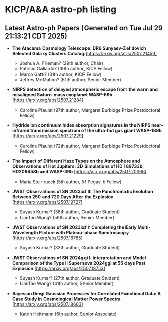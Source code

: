 # KICP/A&A astro-ph listing

## Latest Astro-ph Papers (Generated on Tue Jul 29 21:13:21 CDT 2025)

- **The Atacama Cosmology Telescope: DR6 Sunyaev-Zel'dovich Selected Galaxy Clusters Catalog**
[https://arxiv.org/abs/2507.21459]
  + Joshua A. Frieman? (29th author, Chair)
  + Patricio Gallardo? (30th author, KICP Fellow)
  + Marco Gatti? (31th author, KICP Fellow)
  + Jeffrey McMahon? (61th author, Senior Member)

- **NIRPS detection of delayed atmospheric escape from the warm and misaligned Saturn-mass exoplanet WASP-69b**
[https://arxiv.org/abs/2507.21284]
  + Caroline Piaulet (97th author, Margaret Burbidge Prize Postdoctoral Fellow)

- **Hydride ion continuum hides absorption signatures in the NIRPS near-infrared transmission spectrum of the ultra-hot gas giant WASP-189b**
[https://arxiv.org/abs/2507.21229]
  + Caroline Piaulet (72th author, Margaret Burbidge Prize Postdoctoral Fellow)

- **The Impact of Different Haze Types on the Atmosphere and Observations of Hot Jupiters: 3D Simulations of HD 189733b, HD209458b and WASP-39b**
[https://arxiv.org/abs/2507.20366]
  + Maria Steinrueck (5th author, 51 Pegasi b Fellow)

- **JWST Observations of SN 2023ixf II: The Panchromatic Evolution Between 250 and 720 Days After the Explosion**
[https://arxiv.org/abs/2507.19727]
  + Suyash Kumar? (38th author, Graduate Student)
  + LianTao Wang? (59th author, Senior Member)

- **JWST Observations of SN 2023ixf I: Completing the Early Multi-Wavelength Picture with Plateau-phase Spectroscopy**
[https://arxiv.org/abs/2507.18785]
  + Suyash Kumar? (33th author, Graduate Student)

- **JWST Observations of SN 2024ggi I: Interpretation and Model Comparison of the Type II Supernova 2024ggi at 55 days Past Explosion**
[https://arxiv.org/abs/2507.18753]
  + Suyash Kumar? (27th author, Graduate Student)
  + LianTao Wang? (41th author, Senior Member)

- **Bayesian Deep Gaussian Processes for Correlated Functional Data: A Case Study in Cosmological Matter Power Spectra**
[https://arxiv.org/abs/2507.18683]
  + Katrin Heitmann (6th author, Senior Associate)

